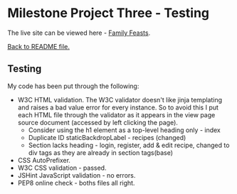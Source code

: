 # Milestone Project Three - Testing

The live site can be viewed here - [Family Feasts](https://family-feasts.herokuapp.com/).

[Back to README file.](README.md)

## Testing
My code has been put through the following:
* W3C HTML validation. The W3C validator doesn't like jinja templating and raises a bad value error for every instance. So to avoid this I put each HTML file through the validator as it appears in the view page source document (accessed by left clicking the page).
    * Consider using the h1 element as a top-level heading only - index
    * Duplicate ID staticBackdropLabel - recipes (changed)
    * Section lacks heading - login, register, add & edit recipe, changed to div tags as they are already in section tags(base)
* CSS AutoPrefixer.
* W3C CSS validation - passed.
* JSHint JavaScript validation - no errors.
* PEP8 online check - boths files all right.
